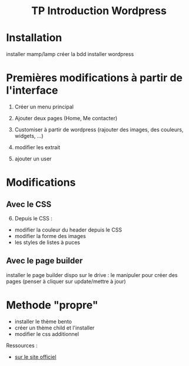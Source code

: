 <center><h1>TP Introduction Wordpress</h1></center>

# Installation

installer mamp/lamp
créer la bdd
installer wordpress

# Premières modifications à partir de l'interface

1. Créer un menu principal

2. Ajouter deux pages (Home, Me contacter)

3. Customiser à partir de wordpress (rajouter des images, des couleurs, widgets, ...)

4. modifier les extrait

5. ajouter un user

# Modifications

## Avec le CSS
6. Depuis le CSS :
* modifier la couleur du header depuis le CSS
* modifier la forme des images
* les styles de listes à puces

## Avec le page builder
installer le page builder dispo sur le drive : le manipuler pour créer des pages (penser à cliquer sur update/mettre à jour)


# Methode "propre"

* installer le thème bento
* créer un thème child et l'installer
* modifier le css additionnel

Ressources : 
* [sur le site officiel](https://developer.wordpress.org/themes/basics/main-stylesheet-style-css/)
